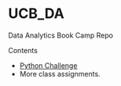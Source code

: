 # UCB_DA
Data Analytics Book Camp Repo

Contents
<ul>
  <li> <a href="python_challenge/"> Python Challenge </a></li>
  <li> More class assignments.</li></ul>
  
